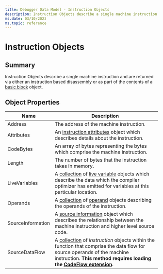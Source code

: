 ```yaml
---
title: Debugger Data Model - Instruction Objects
description: Instruction Objects describe a single machine instruction.
ms.date: 03/10/2023
ms.topic: reference
---
```

# Instruction Objects

## Summary

Instruction Objects describe a single machine instruction and are returned via either an instruction based disassembly or as part of the contents of a [basic block](dbgmodel-object-basic-block.md) object.

## Object Properties

|Name  |Description|
|----- |---------- |
|Address|The address of the machine instruction.|
|Attributes|An [instruction attributes](dbgmodel-object-instruction-attributes.md) object which describes details about the instruction.|
|CodeBytes|An array of bytes representing the bytes which comprise the machine instruction.|
|Length|The number of bytes that the instruction takes in memory.|
|LiveVariables|A [collection](dbgmodel-namespace-collections.md) of [live variable](dbgmodel-object-live-variable.md) objects which describe the data which the compiler optimizer has emitted for variables at this particular location.|
|Operands|A [collection](dbgmodel-namespace-collections.md) of [operand](dbgmodel-object-operand.md) objects describing the operands of the instruction.|
|SourceInformation|A [source information](dbgmodel-object-source-information.md) object which describes the relationship between the machine instruction and higher level source code.|
|SourceDataFlow|A [collection](dbgmodel-namespace-collections.md) of *instruction* objects within the function that comprise the data flow for source operands of the machine instruction. **This method requires loading the [CodeFlow extension](https://github.com/Microsoft/WinDbg-Samples/tree/master/CodeFlow).**|
